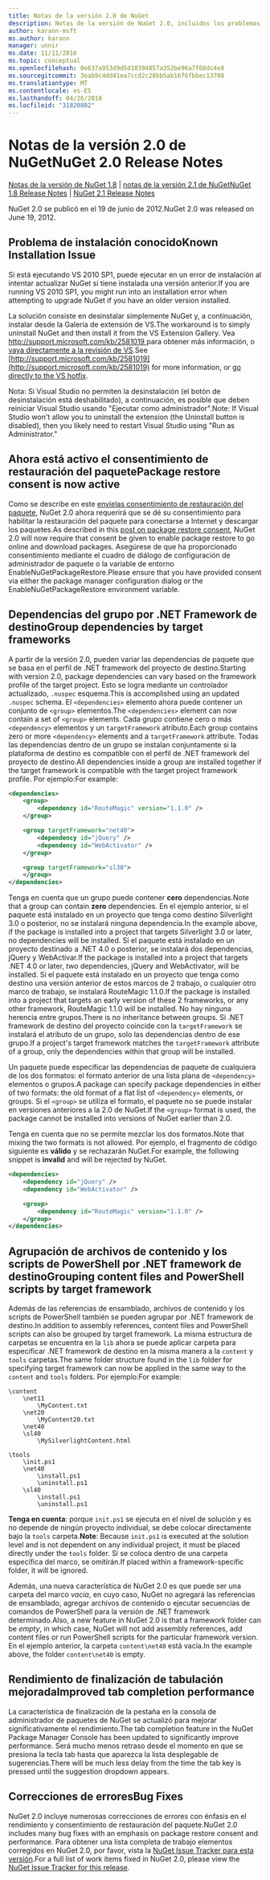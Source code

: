 ```yaml
---
title: Notas de la versión 2.0 de NuGet
description: Notas de la versión de NuGet 2.0, incluidos los problemas conocidos, correcciones de errores, las funciones agregadas y dcr.
author: karann-msft
ms.author: karann
manager: unnir
ms.date: 11/11/2016
ms.topic: conceptual
ms.openlocfilehash: 0e637a953d9d5d10394857a352be96a7f68dc4e8
ms.sourcegitcommit: 3eab9c4dd41ea7ccd2c28bb5ab16f6fbbec13708
ms.translationtype: MT
ms.contentlocale: es-ES
ms.lasthandoff: 04/26/2018
ms.locfileid: "31820802"
---
```

# <a name="nuget-20-release-notes"></a><span data-ttu-id="c1ced-103">Notas de la versión 2.0 de NuGet</span><span class="sxs-lookup"><span data-stu-id="c1ced-103">NuGet 2.0 Release Notes</span></span>

<span data-ttu-id="c1ced-104">[Notas de la versión de NuGet 1.8](../release-notes/nuget-1.8.md) | [notas de la versión 2.1 de NuGet](../release-notes/nuget-2.1.md)</span><span class="sxs-lookup"><span data-stu-id="c1ced-104">[NuGet 1.8 Release Notes](../release-notes/nuget-1.8.md) | [NuGet 2.1 Release Notes](../release-notes/nuget-2.1.md)</span></span>

<span data-ttu-id="c1ced-105">NuGet 2.0 se publicó en el 19 de junio de 2012.</span><span class="sxs-lookup"><span data-stu-id="c1ced-105">NuGet 2.0 was released on June 19, 2012.</span></span>

## <a name="known-installation-issue"></a><span data-ttu-id="c1ced-106">Problema de instalación conocido</span><span class="sxs-lookup"><span data-stu-id="c1ced-106">Known Installation Issue</span></span>
<span data-ttu-id="c1ced-107">Si está ejecutando VS 2010 SP1, puede ejecutar en un error de instalación al intentar actualizar NuGet si tiene instalada una versión anterior.</span><span class="sxs-lookup"><span data-stu-id="c1ced-107">If you are running VS 2010 SP1, you might run into an installation error when attempting to upgrade NuGet if you have an older version installed.</span></span>

<span data-ttu-id="c1ced-108">La solución consiste en desinstalar simplemente NuGet y, a continuación, instalar desde la Galería de extensión de VS.</span><span class="sxs-lookup"><span data-stu-id="c1ced-108">The workaround is to simply uninstall NuGet and then install it from the VS Extension Gallery.</span></span>  <span data-ttu-id="c1ced-109">Vea [ http://support.microsoft.com/kb/2581019 ](http://support.microsoft.com/kb/2581019) para obtener más información, o [vaya directamente a la revisión de VS](http://bit.ly/vsixcertfix).</span><span class="sxs-lookup"><span data-stu-id="c1ced-109">See [http://support.microsoft.com/kb/2581019](http://support.microsoft.com/kb/2581019) for more information, or [go directly to the VS hotfix](http://bit.ly/vsixcertfix).</span></span>

<span data-ttu-id="c1ced-110">Nota: Si Visual Studio no permiten la desinstalación (el botón de desinstalación está deshabilitado), a continuación, es posible que deben reiniciar Visual Studio usando "Ejecutar como administrador".</span><span class="sxs-lookup"><span data-stu-id="c1ced-110">Note: If Visual Studio won't allow you to uninstall the extension (the Uninstall button is disabled), then you likely need to restart Visual Studio using "Run as Administrator."</span></span>

## <a name="package-restore-consent-is-now-active"></a><span data-ttu-id="c1ced-111">Ahora está activo el consentimiento de restauración del paquete</span><span class="sxs-lookup"><span data-stu-id="c1ced-111">Package restore consent is now active</span></span>

<span data-ttu-id="c1ced-112">Como se describe en este [envíelas consentimiento de restauración del paquete](http://blog.nuget.org/20120518/package-restore-and-consent.html), NuGet 2.0 ahora requerirá que se dé su consentimiento para habilitar la restauración del paquete para conectarse a Internet y descargar los paquetes.</span><span class="sxs-lookup"><span data-stu-id="c1ced-112">As described in this [post on package restore consent](http://blog.nuget.org/20120518/package-restore-and-consent.html), NuGet 2.0 will now require that consent be given to enable package restore to go online and download packages.</span></span> <span data-ttu-id="c1ced-113">Asegúrese de que ha proporcionado consentimiento mediante el cuadro de diálogo de configuración de administrador de paquete o la variable de entorno EnableNuGetPackageRestore.</span><span class="sxs-lookup"><span data-stu-id="c1ced-113">Please ensure that you have provided consent via either the package manager configuration dialog or the EnableNuGetPackageRestore environment variable.</span></span>

## <a name="group-dependencies-by-target-frameworks"></a><span data-ttu-id="c1ced-114">Dependencias del grupo por .NET Framework de destino</span><span class="sxs-lookup"><span data-stu-id="c1ced-114">Group dependencies by target frameworks</span></span>

<span data-ttu-id="c1ced-115">A partir de la versión 2.0, pueden variar las dependencias de paquete que se basa en el perfil de .NET framework del proyecto de destino.</span><span class="sxs-lookup"><span data-stu-id="c1ced-115">Starting with version 2.0, package dependencies can vary based on the framework profile of the target project.</span></span> <span data-ttu-id="c1ced-116">Esto se logra mediante un controlador actualizado, `.nuspec` esquema.</span><span class="sxs-lookup"><span data-stu-id="c1ced-116">This is accomplished using an updated `.nuspec` schema.</span></span> <span data-ttu-id="c1ced-117">El `<dependencies>` elemento ahora puede contener un conjunto de `<group>` elementos.</span><span class="sxs-lookup"><span data-stu-id="c1ced-117">The `<dependencies>` element can now contain a set of `<group>` elements.</span></span> <span data-ttu-id="c1ced-118">Cada grupo contiene cero o más `<dependency>` elementos y un `targetFramework` atributo.</span><span class="sxs-lookup"><span data-stu-id="c1ced-118">Each group contains zero or more `<dependency>` elements and a `targetFramework` attribute.</span></span> <span data-ttu-id="c1ced-119">Todas las dependencias dentro de un grupo se instalan conjuntamente si la plataforma de destino es compatible con el perfil de .NET framework del proyecto de destino.</span><span class="sxs-lookup"><span data-stu-id="c1ced-119">All dependencies inside a group are installed together if the target framework is compatible with the target project framework profile.</span></span> <span data-ttu-id="c1ced-120">Por ejemplo:</span><span class="sxs-lookup"><span data-stu-id="c1ced-120">For example:</span></span>

```xml
<dependencies>
    <group>
        <dependency id="RouteMagic" version="1.1.0" />
    </group>

    <group targetFramework="net40">
        <dependency id="jQuery" />
        <dependency id="WebActivator" />
    </group>

    <group targetFramework="sl30">
    </group>
</dependencies>
```

<span data-ttu-id="c1ced-121">Tenga en cuenta que un grupo puede contener **cero** dependencias.</span><span class="sxs-lookup"><span data-stu-id="c1ced-121">Note that a group can contain **zero** dependencies.</span></span> <span data-ttu-id="c1ced-122">En el ejemplo anterior, si el paquete está instalado en un proyecto que tenga como destino Silverlight 3.0 o posterior, no se instalará ninguna dependencia.</span><span class="sxs-lookup"><span data-stu-id="c1ced-122">In the example above, if the package is installed into a project that targets Silverlight 3.0 or later, no dependencies will be installed.</span></span> <span data-ttu-id="c1ced-123">Si el paquete está instalado en un proyecto destinado a .NET 4.0 o posterior, se instalará dos dependencias, jQuery y WebActivar.</span><span class="sxs-lookup"><span data-stu-id="c1ced-123">If the package is installed into a project that targets .NET 4.0 or later, two dependencies, jQuery and WebActivator, will be installed.</span></span>  <span data-ttu-id="c1ced-124">Si el paquete está instalado en un proyecto que tenga como destino una versión anterior de estos marcos de 2 trabajo, o cualquier otro marco de trabajo, se instalará RouteMagic 1.1.0.</span><span class="sxs-lookup"><span data-stu-id="c1ced-124">If the package is installed into a project that targets an early version of these 2 frameworks, or any other framework, RouteMagic 1.1.0 will be installed.</span></span> <span data-ttu-id="c1ced-125">No hay ninguna herencia entre grupos.</span><span class="sxs-lookup"><span data-stu-id="c1ced-125">There is no inheritance between groups.</span></span> <span data-ttu-id="c1ced-126">Si .NET framework de destino del proyecto coincide con la `targetFramework` se instalará el atributo de un grupo, solo las dependencias dentro de ese grupo.</span><span class="sxs-lookup"><span data-stu-id="c1ced-126">If a project's target framework matches the `targetFramework` attribute of a group, only the dependencies within that group will be installed.</span></span>

<span data-ttu-id="c1ced-127">Un paquete puede especificar las dependencias de paquete de cualquiera de los dos formatos: el formato anterior de una lista plana de `<dependency>` elementos o grupos.</span><span class="sxs-lookup"><span data-stu-id="c1ced-127">A package can specify package dependencies in either of two formats: the old format of a flat list of `<dependency>` elements, or groups.</span></span> <span data-ttu-id="c1ced-128">Si el `<group>` se utiliza el formato, el paquete no se puede instalar en versiones anteriores a la 2.0 de NuGet.</span><span class="sxs-lookup"><span data-stu-id="c1ced-128">If the `<group>` format is used, the package cannot be installed into versions of NuGet earlier than 2.0.</span></span>

<span data-ttu-id="c1ced-129">Tenga en cuenta que no se permite mezclar los dos formatos.</span><span class="sxs-lookup"><span data-stu-id="c1ced-129">Note that mixing the two formats is not allowed.</span></span> <span data-ttu-id="c1ced-130">Por ejemplo, el fragmento de código siguiente es **válido** y se rechazarán NuGet.</span><span class="sxs-lookup"><span data-stu-id="c1ced-130">For example, the following snippet is **invalid** and will be rejected by NuGet.</span></span>

```xml
<dependencies>
    <dependency id="jQuery" />
    <dependency id="WebActivator" />

    <group>
        <dependency id="RouteMagic" version="1.1.0" />
    </group>
</dependencies>
```

## <a name="grouping-content-files-and-powershell-scripts-by-target-framework"></a><span data-ttu-id="c1ced-131">Agrupación de archivos de contenido y los scripts de PowerShell por .NET framework de destino</span><span class="sxs-lookup"><span data-stu-id="c1ced-131">Grouping content files and PowerShell scripts by target framework</span></span>

<span data-ttu-id="c1ced-132">Además de las referencias de ensamblado, archivos de contenido y los scripts de PowerShell también se pueden agrupar por .NET framework de destino.</span><span class="sxs-lookup"><span data-stu-id="c1ced-132">In addition to assembly references, content files and PowerShell scripts can also be grouped by target framework.</span></span> <span data-ttu-id="c1ced-133">La misma estructura de carpetas se encuentra en la `lib` ahora se puede aplicar carpeta para especificar .NET framework de destino en la misma manera a la `content` y `tools` carpetas.</span><span class="sxs-lookup"><span data-stu-id="c1ced-133">The same folder structure found in the `lib` folder for specifying target framework can  now be applied in the same way to the `content` and `tools` folders.</span></span> <span data-ttu-id="c1ced-134">Por ejemplo:</span><span class="sxs-lookup"><span data-stu-id="c1ced-134">For example:</span></span>

    \content
        \net11
            \MyContent.txt
        \net20
            \MyContent20.txt
        \net40
        \sl40
            \MySilverlightContent.html

    \tools
        \init.ps1
        \net40
            \install.ps1
            \uninstall.ps1
        \sl40
            \install.ps1
            \uninstall.ps1

<span data-ttu-id="c1ced-135">**Tenga en cuenta**: porque `init.ps1` se ejecuta en el nivel de solución y es no depende de ningún proyecto individual, se debe colocar directamente bajo la `tools` carpeta.</span><span class="sxs-lookup"><span data-stu-id="c1ced-135">**Note**: Because `init.ps1` is executed at the solution level and is not dependent on any individual project, it must be placed directly under the `tools` folder.</span></span> <span data-ttu-id="c1ced-136">Si se coloca dentro de una carpeta específica del marco, se omitirán.</span><span class="sxs-lookup"><span data-stu-id="c1ced-136">If placed within a framework-specific folder, it will be ignored.</span></span>

<span data-ttu-id="c1ced-137">Además, una nueva característica de NuGet 2.0 es que puede ser una carpeta del marco *vacía*, en cuyo caso, NuGet no agregará las referencias de ensamblado, agregar archivos de contenido o ejecutar secuencias de comandos de PowerShell para la versión de .NET framework determinado.</span><span class="sxs-lookup"><span data-stu-id="c1ced-137">Also, a new feature in NuGet 2.0 is that a framework folder can be *empty*, in which case, NuGet will not add assembly references, add content files or run  PowerShell scripts for the particular framework version.</span></span> <span data-ttu-id="c1ced-138">En el ejemplo anterior, la carpeta `content\net40` está vacía.</span><span class="sxs-lookup"><span data-stu-id="c1ced-138">In the example above, the folder `content\net40` is empty.</span></span>

## <a name="improved-tab-completion-performance"></a><span data-ttu-id="c1ced-139">Rendimiento de finalización de tabulación mejorada</span><span class="sxs-lookup"><span data-stu-id="c1ced-139">Improved tab completion performance</span></span>
<span data-ttu-id="c1ced-140">La característica de finalización de la pestaña en la consola de administrador de paquetes de NuGet se actualizó para mejorar significativamente el rendimiento.</span><span class="sxs-lookup"><span data-stu-id="c1ced-140">The tab completion feature in the NuGet Package Manager Console has been updated to significantly improve performance.</span></span> <span data-ttu-id="c1ced-141">Será mucho menos retraso desde el momento en que se presiona la tecla tab hasta que aparezca la lista desplegable de sugerencias.</span><span class="sxs-lookup"><span data-stu-id="c1ced-141">There will be much less delay from the time the tab key is pressed until the suggestion dropdown appears.</span></span>

## <a name="bug-fixes"></a><span data-ttu-id="c1ced-142">Correcciones de errores</span><span class="sxs-lookup"><span data-stu-id="c1ced-142">Bug Fixes</span></span>
<span data-ttu-id="c1ced-143">NuGet 2.0 incluye numerosas correcciones de errores con énfasis en el rendimiento y consentimiento de restauración del paquete.</span><span class="sxs-lookup"><span data-stu-id="c1ced-143">NuGet 2.0 includes many bug fixes with an emphasis on package restore consent and performance.</span></span>
<span data-ttu-id="c1ced-144">Para obtener una lista completa de trabajo elementos corregidos en NuGet 2.0, por favor, vista la [NuGet Issue Tracker para esta versión](http://nuget.codeplex.com/workitem/list/advanced?keyword=&status=Closed&type=All&priority=All&release=NuGet%202.0&assignedTo=All&component=All&sortField=Votes&sortDirection=Descending&page=0).</span><span class="sxs-lookup"><span data-stu-id="c1ced-144">For a full list of work items fixed in NuGet 2.0, please view the [NuGet Issue Tracker for this release](http://nuget.codeplex.com/workitem/list/advanced?keyword=&status=Closed&type=All&priority=All&release=NuGet%202.0&assignedTo=All&component=All&sortField=Votes&sortDirection=Descending&page=0).</span></span>
